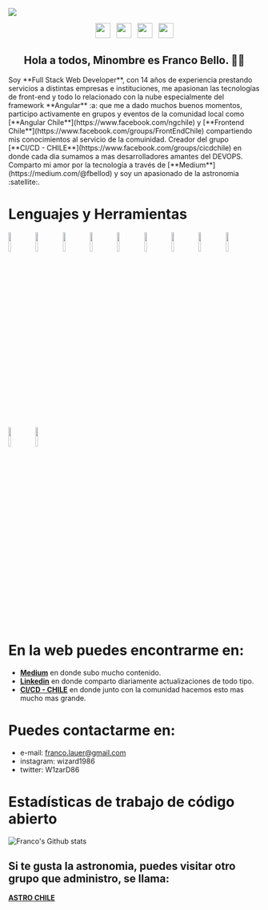 ![](https://fotos.subefotos.com/0fe22151040675681358372096afe6c4o.gif)

<p align='center'>
<a href="https://medium.com/@fbellod" target="_blank"><img height="30" src="https://www.vectorlogo.zone/logos/medium/medium-tile.svg"></a>&nbsp;&nbsp;
<a href="https://twitter.com/W1zarD86" target="_blank"><img height="30" src="https://github.com/stephenajulu/WaylonWalker/blob/main/icon/twitter.png?raw=true"></a>&nbsp;&nbsp;
<a href="http://instagram.com/wizard1986" target="_blank"><img height="30" src="https://github.com/stephenajulu/WaylonWalker/blob/main/icon/instagram.jpg?raw=true"></a>&nbsp;&nbsp;
<a href="https://www.linkedin.com/in/franco-bello/" target="_blank"><img height="30" src="https://github.com/stephenajulu/WaylonWalker/blob/main/icon/linkedin.png?raw=true"></a>
</p>

<h2 align="center">Hola a todos, Minombre es Franco Bello. 👋🤓</h2>
Soy **Full Stack Web Developer**, con 14 años de experiencia prestando servicios a distintas empresas e instituciones, me apasionan las tecnologías de front-end y todo lo relacionado con la nube especialmente del framework **Angular** :a: que me a dado muchos buenos momentos, participo activamente en grupos y eventos de la comunidad local como [**Angular Chile**](https://www.facebook.com/ngchile) y [**Frontend Chile**](https://www.facebook.com/groups/FrontEndChile) compartiendo mis conocimientos al servicio de la comuinidad. Creador del grupo [**CI/CD - CHILE**](https://www.facebook.com/groups/cicdchile) en donde cada dia sumamos a mas desarrolladores amantes del DEVOPS. Comparto mi amor por la tecnología a través de [**Medium**](https://medium.com/@fbellod) y soy un apasionado de la astronomia :satellite:.

# Lenguajes y Herramientas

<p>
  <code><img width="10%" src="https://www.vectorlogo.zone/logos/angular/angular-ar21.svg"></code>
  <code><img width="10%" src="https://www.vectorlogo.zone/logos/typescriptlang/typescriptlang-ar21.svg"></code>
  <code><img width="10%" src="https://www.vectorlogo.zone/logos/javascript/javascript-horizontal.svg"></code>
  <code><img width="10%" src="https://www.vectorlogo.zone/logos/firebase/firebase-ar21.svg"></code>
  <code><img width="10%" src="https://www.vectorlogo.zone/logos/jenkins/jenkins-ar21.svg"></code>
  <code><img width="10%" src="https://www.vectorlogo.zone/logos/travis-ci/travis-ci-ar21.svg"></code>
  <code><img width="10%" src="https://www.vectorlogo.zone/logos/circleci/circleci-ar21.svg"></code>
  <code><img width="10%" src="https://www.vectorlogo.zone/logos/gitlab/gitlab-ar21.svg"></code>
  <code><img width="10%" src="https://www.vectorlogo.zone/logos/docker/docker-ar21.svg"></code>
  <code><img width="10%" src="https://www.vectorlogo.zone/logos/oracle/oracle-ar21.svg"></code>
  <code><img width="10%" src="https://www.vectorlogo.zone/logos/google_cloud/google_cloud-ar21.svg"></code>
</p>

# En la web puedes encontrarme en:

* [**Medium**](https://medium.com/@fbellod) en donde subo mucho contenido.
* [**Linkedin**](https://www.linkedin.com/in/franco-bello/) en donde comparto diariamente actualizaciones de todo tipo.
* [**CI/CD - CHILE**](https://www.facebook.com/groups/cicdchile) en donde junto con la comunidad hacemos esto mas mucho mas grande.

# Puedes contactarme en: 
* e-mail: franco.lauer@gmail.com
* instagram: wizard1986
* twitter: W1zarD86

# Estadísticas de trabajo de código abierto
![Franco's Github stats](https://github-readme-stats.vercel.app/api?username=fbellod1986&show_icons=true)

## Si te gusta la astronomia, puedes visitar otro grupo que administro, se llama:
[**ASTRO CHILE**](https://www.facebook.com/groups/astrochile)
